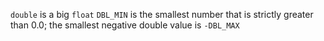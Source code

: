 `double` is a big `float`
`DBL_MIN` is the smallest number that is strictly greater than 0.0;
the smallest negative double value is `-DBL_MAX`